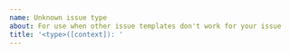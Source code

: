 ```yaml
---
name: Unknown issue type
about: For use when other issue templates don't work for your issue
title: '<type>([context]): '
---
```


<!-- Please use [context] in title to discribe the package related to this issue.
Valid options are; smartcloudjs, cli, discord, workflows, components, webfront, console, webdocs
smartcloud-discord context example: bug(discord): {your title here}
-->
